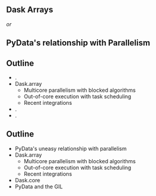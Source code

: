 ## Dask Arrays

*or*

## PyData's relationship with Parallelism


## Outline

* .
* Dask.array
    *  Multicore parallelism with blocked algorithms
    *  Out-of-core execution with task scheduling
    *  Recent integrations
* .
* .


## Outline

* PyData's uneasy relationship with parallelism
* Dask.array
    *  Multicore parallelism with blocked algorithms
    *  Out-of-core execution with task scheduling
    *  Recent integrations
* Dask.core
* PyData and the GIL
